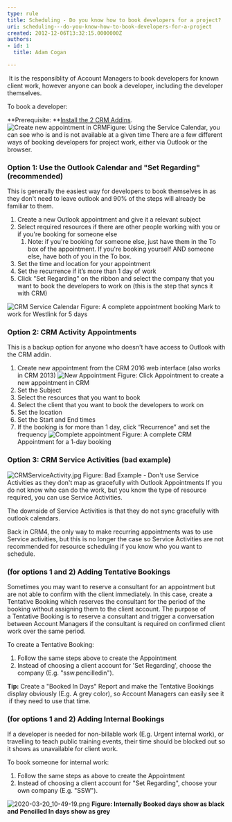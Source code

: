 ```yaml
---
type: rule
title: Scheduling - Do you know how to book developers for a project?
uri: scheduling---do-you-know-how-to-book-developers-for-a-project
created: 2012-12-06T13:32:15.0000000Z
authors:
- id: 1
  title: Adam Cogan

---
```


 
​ ​It is the responsiblity of Account Managers​ to book developers for known client work, however anyone can book a developer, including the developer themselves.

​To book a developer:

**Prerequisite: **[Install the 2 CRM Addins](/_layouts/15/FIXUPREDIRECT.ASPX?WebId=3dfc0e07-e23a-4cbb-aac2-e778b71166a2&amp;TermSetId=07da3ddf-0924-4cd2-a6d4-a4809ae20160&amp;TermId=31d6b133-8ed2-4ef4-b0b8-33bfebd85d10).
![Create new appointment in CRM](/PublishingImages/ServiceCalendar2013.jpg)Figure: Using the Service Calendar, you can see who is and is not available at a given time
There are a few different ways of booking developers for project work, either via Outlook or the browser.​
 
### Option 1: Use the Outlook Calendar and "Set Regarding" (recommended)

This is generally the easiest way for developers to book themselves in as they don't need to leave outlook and 90% of the steps will already be familiar to them.

1. Create a new Outlook appointment and give it a relevant subject
2. Select required resources if there are other people working with you or if you're booking for someone else
    1. ​​​Note: if you're booking for someone else, just have them in the To box of the appointment​. If you're booking yourself AND someone else, have both of you in the To box.
3. Set the time and location for your appointment
4. Set the recurrence if it’s more than 1 day of work
5. Click "Set Regarding" on the ribbon and select the company that you want to book the developers to work on (this is the step that syncs it with CRM)

 ![CRM Service Calendar](/PublishingImages/appointment-booking.jpg) Figure: A complete appointment booking Mark to work for Westlink for 5 days
### ​Option 2: CRM Activity Appointments 

This is a backup option for anyone who doesn't have access to Outlook with the CRM addin.

1. Create new appointment from the CRM 2016 web interface (also works in CRM 2013)  ![New Appointment](/PublishingImages/appointment-new.jpg) Figure: Click Appointment to create a new appointment in CRM
2. Set the Subject
3. Select the resources that you want to book
4. Select the client that you want to book the developers to work on
5. Set the location
6. Set the Start and End times
7. If the booking is for more than 1 day, click “Recurrence” and set the frequency
 ![Complete appointment](/PublishingImages/complete-appointment.jpg) Figure: A complete CRM Appointment for a 1-day booking

### Option 3: CRM Service Activities (bad example)
 ![CRMServiceActivity.jpg](/PublishingImages/CRMServiceActivity.jpg)  Figure: Bad Example - Don't use Service Activities as they don't map as gracefully with Outlook Appointments
If you do not know who can do the work, but you know the type of resource required, you can use Service Activities.

The downside of Service Activities is that they do not sync gracefully with outlook calendars.

Back in CRM4, the only way to make recurring appointments was to use Service activities, but this is no longer the case so Service Activities are not recommended for resource scheduling if you know who you want to schedule.

### (for options 1 and 2) Adding Tentative Bookings

Sometimes you may want to reserve a consultant for an appointment but are not able to confirm with the client immediately. In this case, create a Tentative Booking which reserves the consultant for the period of the booking without assigning th​em to the client account. The purpose of a Tentative Booking is to reserve a consultant and trigger a conversation between Account Managers if the consultant is required on confirmed client work over the same period.

To create a Tentative Booking:

1. Follow the same steps above to create the Appointment​
2. Instead of choosing a client account for 'Set Regarding', choose the company (E.g. "ssw.pencilledin").


**Tip:** Create a "Booked In Days" Report and make the Tentative Bookings display obviously (E.g. A grey color), so Account Managers can easily see it​​ if they need to use that time.​

### (for options 1 and 2) Adding Internal Bookings​​


If a developer is needed for non-billable work (E.g. Urgent internal work), or travelling to teach public training events, their time should be blocked out so it shows as unavailable for client work.

To book someone for internal work:

1. ​​​​Follow the same steps as above to create the Appointment
2. Instead of choosing a client account for "Set Regarding", choose your own company (E.g. "SSW").


![2020-03-20_10-49-19.png](/SiteAssets/scheduling-do-you-know-how-to-book-developers-for-a-project/2020-03-20_10-49-19.png)
**Figure: Internally Booked days show as black and Pencilled In days show as grey​​​​**


